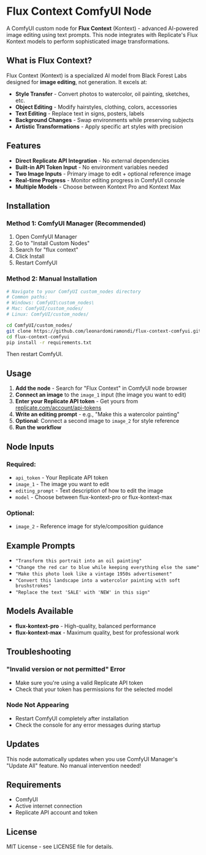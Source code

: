 # Flux Context ComfyUI Node

A ComfyUI custom node for **Flux Context** (Kontext) - advanced AI-powered image editing using text prompts. This node integrates with Replicate's Flux Kontext models to perform sophisticated image transformations.

## What is Flux Context?

Flux Context (Kontext) is a specialized AI model from Black Forest Labs designed for **image editing**, not generation. It excels at:

- **Style Transfer** - Convert photos to watercolor, oil painting, sketches, etc.
- **Object Editing** - Modify hairstyles, clothing, colors, accessories
- **Text Editing** - Replace text in signs, posters, labels
- **Background Changes** - Swap environments while preserving subjects
- **Artistic Transformations** - Apply specific art styles with precision

## Features

- **Direct Replicate API Integration** - No external dependencies
- **Built-in API Token Input** - No environment variables needed
- **Two Image Inputs** - Primary image to edit + optional reference image
- **Real-time Progress** - Monitor editing progress in ComfyUI console
- **Multiple Models** - Choose between Kontext Pro and Kontext Max

## Installation

### Method 1: ComfyUI Manager (Recommended)
1. Open ComfyUI Manager
2. Go to "Install Custom Nodes"
3. Search for "flux context"
4. Click Install
5. Restart ComfyUI

### Method 2: Manual Installation
```bash
# Navigate to your ComfyUI custom_nodes directory
# Common paths:
# Windows: ComfyUI\custom_nodes\
# Mac: ComfyUI/custom_nodes/
# Linux: ComfyUI/custom_nodes/

cd ComfyUI/custom_nodes/
git clone https://github.com/leonardomiramondi/flux-context-comfyui.git
cd flux-context-comfyui
pip install -r requirements.txt
```

Then restart ComfyUI.

## Usage

1. **Add the node** - Search for "Flux Context" in ComfyUI node browser
2. **Connect an image** to the `image_1` input (the image you want to edit)
3. **Enter your Replicate API token** - Get yours from [replicate.com/account/api-tokens](https://replicate.com/account/api-tokens)
4. **Write an editing prompt** - e.g., "Make this a watercolor painting"
5. **Optional**: Connect a second image to `image_2` for style reference
6. **Run the workflow**

## Node Inputs

### Required:
- `api_token` - Your Replicate API token
- `image_1` - The image you want to edit
- `editing_prompt` - Text description of how to edit the image
- `model` - Choose between flux-kontext-pro or flux-kontext-max

### Optional:
- `image_2` - Reference image for style/composition guidance

## Example Prompts

- `"Transform this portrait into an oil painting"`
- `"Change the red car to blue while keeping everything else the same"`
- `"Make this photo look like a vintage 1950s advertisement"`
- `"Convert this landscape into a watercolor painting with soft brushstrokes"`
- `"Replace the text 'SALE' with 'NEW' in this sign"`

## Models Available

- **flux-kontext-pro** - High-quality, balanced performance
- **flux-kontext-max** - Maximum quality, best for professional work

## Troubleshooting

### "Invalid version or not permitted" Error
- Make sure you're using a valid Replicate API token
- Check that your token has permissions for the selected model

### Node Not Appearing
- Restart ComfyUI completely after installation
- Check the console for any error messages during startup

## Updates

This node automatically updates when you use ComfyUI Manager's "Update All" feature. No manual intervention needed!

## Requirements

- ComfyUI
- Active internet connection
- Replicate API account and token

## License

MIT License - see LICENSE file for details. 